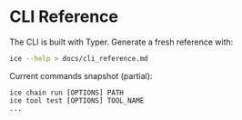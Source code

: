 # CLI Reference

The CLI is built with Typer.  Generate a fresh reference with:

```bash
ice --help > docs/cli_reference.md
```

Current commands snapshot (partial):

```text
ice chain run [OPTIONS] PATH
ice tool test [OPTIONS] TOOL_NAME
...
``` 